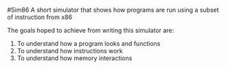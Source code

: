 #Sim86
A short simulator that shows how programs are run using a subset of instruction from x86

The goals hoped to achieve from writing this simulator are:
  1) To understand how a program looks and functions
  2) To understand how instructions work
  3) To understand how memory interactions


